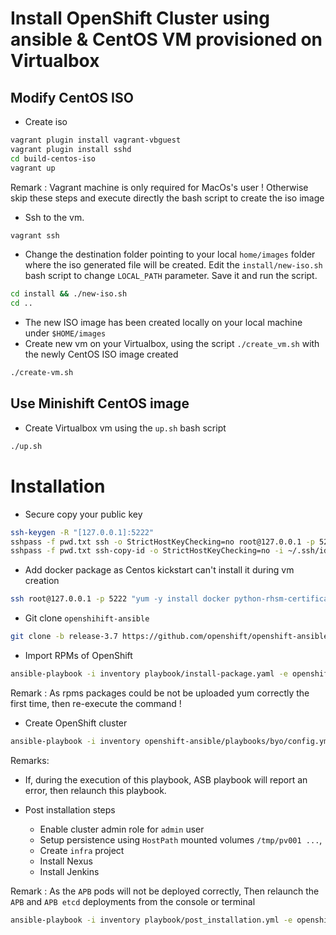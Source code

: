 # Install OpenShift Cluster using ansible & CentOS VM provisioned on Virtualbox

## Modify CentOS ISO
- Create iso
```bash
vagrant plugin install vagrant-vbguest
vagrant plugin install sshd
cd build-centos-iso
vagrant up
```

Remark : Vagrant machine is only required for MacOs's user ! Otherwise skip these steps and execute directly the bash script to create the iso image

- Ssh to the vm. 
```bash
vagrant ssh
```
- Change the destination folder pointing to your local `home/images` folder where the iso generated file will be created.
  Edit the `install/new-iso.sh` bash script to change `LOCAL_PATH` parameter. Save it and run the script.
```bash
cd install && ./new-iso.sh
cd ..
```
- The new ISO image has been created locally on your local machine under `$HOME/images`
- Create new vm on your Virtualbox, using the script `./create_vm.sh` with the newly CentOS ISO image created
```bash
./create-vm.sh
```

## Use Minishift CentOS image
- Create Virtualbox vm using the `up.sh` bash script
```bash
./up.sh
```

# Installation

- Secure copy your public key
```bash
ssh-keygen -R "[127.0.0.1]:5222"
sshpass -f pwd.txt ssh -o StrictHostKeyChecking=no root@127.0.0.1 -p 5222 "mkdir ~/.ssh && chmod 700 ~/.ssh && touch ~/.ssh/authorized_keys && chmod 600 ~/.ssh/authorized_keys"
sshpass -f pwd.txt ssh-copy-id -o StrictHostKeyChecking=no -i ~/.ssh/id_rsa.pub root@127.0.0.1 -p 5222
```

- Add docker package as Centos kickstart can't install it during vm creation
```bash
ssh root@127.0.0.1 -p 5222 "yum -y install docker python-rhsm-certificates"
```

- Git clone `openshihift-ansible` 
```bash
git clone -b release-3.7 https://github.com/openshift/openshift-ansible.git
```

- Import RPMs of OpenShift
```bash
ansible-playbook -i inventory playbook/install-package.yaml -e openshift_node=masters
```

Remark : As rpms packages could be not be uploaded yum correctly the first time, then re-execute the command !

- Create OpenShift cluster
```bash
ansible-playbook -i inventory openshift-ansible/playbooks/byo/config.yml
```

Remarks:
- If, during the execution of this playbook, ASB playbook will report an error, then relaunch this playbook.

- Post installation steps 

  - Enable cluster admin role for `admin` user
  - Setup persistence using `HostPath` mounted volumes `/tmp/pv001 ...`, 
  - Create `infra` project
  - Install Nexus
  - Install Jenkins
  
Remark : As the `APB` pods will not be deployed correctly, Then relaunch the `APB` and `APB etcd` deployments from the console or terminal  
  
```bash
ansible-playbook -i inventory playbook/post_installation.yml -e openshift_node=masters
```
